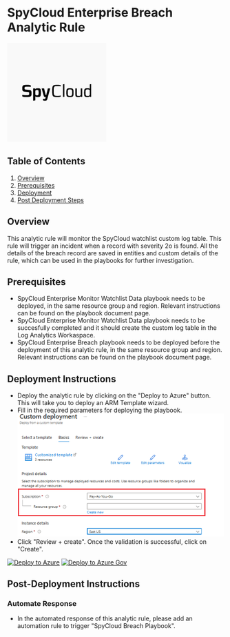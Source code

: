 # SpyCloud Enterprise Breach Analytic Rule

![SpyCloud Enterprise](images/logo.png)

## Table of Contents

1. [Overview](#overview)
2. [Prerequisites](#prerequisites)
3. [Deployment](#deployment)
4. [Post Deployment Steps](#postdeployment)


<a name="overview">

## Overview
This analytic rule will monitor the SpyCloud watchlist custom log table. This rule will trigger an incident when a record with severity 2o is found. All the details of the breach record are saved in entities and custom details of the rule, which can be used in the playbooks for further investigation.


<a name="prerequisites">

## Prerequisites
- SpyCloud Enterprise Monitor Watchlist Data playbook needs to be deployed, in the same resource group and region. Relevant instructions can be found on the playbook document page.
- SpyCloud Enterprise Monitor Watchlist Data playbook needs to be succesfully completed and it should create the custom log table in the Log Analytics Workaspace.
- SpyCloud Enterprise Breach playbook needs to be deployed before the deployment of this analytic rule, in the same resource group and region. Relevant instructions can be found on the playbook document page.

<a name="deployment">

## Deployment Instructions
- Deploy the analytic rule by clicking on the "Deploy to Azure" button. This will take you to deploy an ARM Template wizard.
- Fill in the required parameters for deploying the playbook.
  ![deployment](images/deployment.png)
- Click "Review + create". Once the validation is successful, click on "Create".

[![Deploy to Azure](https://aka.ms/deploytoazurebutton)](https://portal.azure.com/#create/Microsoft.Template/uri/https%3A%2F%2Fraw.githubusercontent.com%2FAzure%2FAzure-Sentinel%2Fmaster%2FSolutions%2FSpyCloud%20Enterprise%20Protection%2FAnalytics%20Rules%2FSpyCloud-Breach-Rule%2Fazuredeploy.json)
[![Deploy to Azure Gov](https://aka.ms/deploytoazuregovbutton)](https://portal.azure.us/#create/Microsoft.Template/uri/https%3A%2F%2Fraw.githubusercontent.com%2FAzure%2FAzure-Sentinel%2Fmaster%2FSolutions%2FSpyCloud%20Enterprise%20Protection%2FAnalytics%20Rules%2FSpyCloud-Breach-Rule%2Fazuredeploy.json)

<a name="postdeployment">

## Post-Deployment Instructions
### Automate Response 
- In the automated response of this analytic rule, please add an automation rule to trigger "SpyCloud Breach Playbook".

